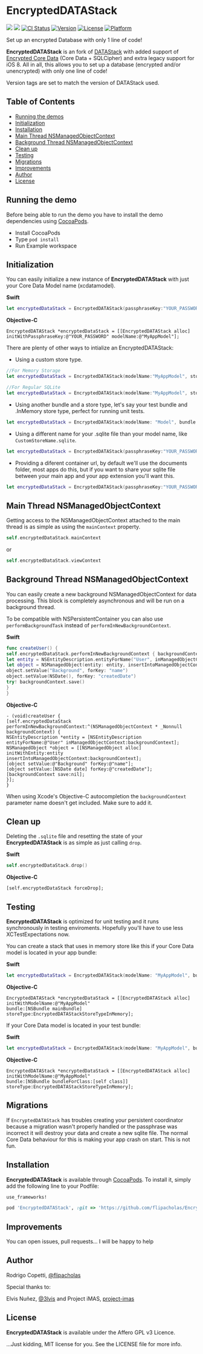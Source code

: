 # EncryptedDATAStack
[![](http://img.shields.io/badge/iOS-8.0%2B-blue.svg)]()
[![](http://img.shields.io/badge/Swift-3-red.svg)]()
[![CI Status](http://img.shields.io/travis/flipacholas/EncryptedDATAStack.svg?style=flat)](https://travis-ci.org/flipacholas/EncryptedDATAStack)
[![Version](https://img.shields.io/cocoapods/v/EncryptedDATAStack.svg?style=flat)](http://cocoapods.org/pods/EncryptedDATAStack)
[![License](https://img.shields.io/cocoapods/l/EncryptedDATAStack.svg?style=flat)](http://cocoapods.org/pods/EncryptedDATAStack)
[![Platform](https://img.shields.io/cocoapods/p/EncryptedDATAStack.svg?style=flat)](http://cocoapods.org/pods/EncryptedDATAStack)

Set up an encrypted Database with only 1 line of code!

**EncryptedDATAStack** is an fork of [DATAStack](https://github.com/SyncDB/DATAStack)  with added support of [Encrypted Core Data](https://github.com/project-imas/encrypted-core-data) (Core Data + SQLCipher) and extra legacy support for iOS 8.
All in all, this allows you to set up a database (encrypted and/or unencrypted) with only one line of code!

Version tags are set to match the version of DATAStack used.


## Table of Contents

* [Running the demos](#running-the-demo)
* [Initialization](#initialization)
* [Installation](#installation)
* [Main Thread NSManagedObjectContext](#main-thread-nsmanagedobjectcontext)
* [Background Thread NSManagedObjectContext](#background-thread-nsmanagedobjectcontext)
* [Clean up](#clean-up)
* [Testing](#testing)
* [Migrations](#migrations)
* [Improvements](#improvements)
* [Author](#author)
* [License](#license)

## Running the demo
Before being able to run the demo you have to install the demo dependencies using [CocoaPods](https://cocoapods.org/).

- Install CocoaPods
- Type `pod install`
- Run Example workspace

## Initialization

You can easily initialize a new instance of **EncryptedDATAStack** with just your Core Data Model name (xcdatamodel).

**Swift**
``` swift
let encryptedDataStack = EncryptedDATAStack(passphraseKey:"YOUR_PASSWORD", modelName:"MyAppModel")
```

**Objective-C**
``` objc
EncryptedDATAStack *encryptedDataStack = [[EncryptedDATAStack alloc] initWithPassphraseKey:@"YOUR_PASSWORD" modelName:@"MyAppModel"];
```

There are plenty of other ways to intialize an EncryptedDATAStack:

- Using a custom store type.

``` swift
//For Memory Storage
let encryptedDataStack = EncryptedDATAStack(modelName:"MyAppModel", storeType: .InMemory)
```

``` swift
//For Regular SQLite
let encryptedDataStack = EncryptedDATAStack(modelName:"MyAppModel", storeType: .sqLiteNoEncryption)
```

- Using another bundle and a store type, let's say your test bundle and .InMemory store type, perfect for running unit tests.

``` swift
let encryptedDataStack = EncryptedDATAStack(modelName: "Model", bundle: NSBundle(forClass: Tests.self), storeType: .InMemory)
```

- Using a different name for your .sqlite file than your model name, like `CustomStoreName.sqlite`.

``` swift
let encryptedDataStack = EncryptedDATAStack(passphraseKey:"YOUR_PASSWORD", modelName: "Model", bundle: NSBundle.mainBundle(), storeType: .sqLite, storeName: "CustomStoreName")
```

- Providing a diferent container url, by default we'll use the documents folder, most apps do this, but if you want to share your sqlite file between your main app and your app extension you'll want this.

``` swift
let encryptedDataStack = EncryptedDATAStack(passphraseKey:"YOUR_PASSWORD", modelName: "Model", bundle: NSBundle.mainBundle(), storeType: .sqLite, storeName: "CustomStoreName", containerURL: sharedURL)
```

## Main Thread NSManagedObjectContext

Getting access to the NSManagedObjectContext attached to the main thread is as simple as using the `mainContext` property.

```swift
self.encryptedDataStack.mainContext
```

or

```swift
self.encryptedDataStack.viewContext
```

## Background Thread NSManagedObjectContext

You can easily create a new background NSManagedObjectContext for data processing. This block is completely asynchronous and will be run on a background thread.

To be compatible with NSPersistentContainer you can also use `performBackgroundTask` instead of `performInNewBackgroundContext`.

**Swift**
```swift
func createUser() {
self.encryptedDataStack.performInNewBackgroundContext { backgroundContext in
let entity = NSEntityDescription.entityForName("User", inManagedObjectContext: backgroundContext)!
let object = NSManagedObject(entity: entity, insertIntoManagedObjectContext: backgroundContext)
object.setValue("Background", forKey: "name")
object.setValue(NSDate(), forKey: "createdDate")
try! backgroundContext.save()
}
}
```

**Objective-C**
```objc
- (void)createUser {
[self.encryptedDataStack performInNewBackgroundContext:^(NSManagedObjectContext * _Nonnull backgroundContext) {
NSEntityDescription *entity = [NSEntityDescription entityForName:@"User" inManagedObjectContext:backgroundContext];
NSManagedObject *object = [[NSManagedObject alloc] initWithEntity:entity insertIntoManagedObjectContext:backgroundContext];
[object setValue:@"Background" forKey:@"name"];
[object setValue:[NSDate date] forKey:@"createdDate"];
[backgroundContext save:nil];
}];
}
```

When using Xcode's Objective-C autocompletion the `backgroundContext` parameter name doesn't get included. Make sure to add it.

## Clean up

Deleting the `.sqlite` file and resetting the state of your **EncryptedDATAStack** is as simple as just calling `drop`.

**Swift**
```swift
self.encryptedDataStack.drop()
```

**Objective-C**
```objc
[self.encryptedDataStack forceDrop];
```

## Testing

**EncryptedDATAStack** is optimized for unit testing and it runs synchronously in testing enviroments. Hopefully you'll have to use less XCTestExpectations now.

You can create a stack that uses in memory store like this if your Core Data model is located in your app bundle:

**Swift**
```swift
let encryptedDataStack = EncryptedDATAStack(modelName: "MyAppModel", bundle: NSBundle.mainBundle(), storeType: .InMemory)
```

**Objective-C**
```objc
EncryptedDATAStack *encryptedDataStack = [[EncryptedDATAStack alloc] initWithModelName:@"MyAppModel"
bundle:[NSBundle mainBundle]
storeType:EncryptedDATAStackStoreTypeInMemory];
```

If your Core Data model is located in your test bundle:

**Swift**
```swift
let encryptedDataStack = EncryptedDATAStack(modelName: "MyAppModel", bundle: NSBundle(forClass: Tests.self), storeType: .InMemory)
```

**Objective-C**
```objc
EncryptedDATAStack *encryptedDataStack = [[EncryptedDATAStack alloc] initWithModelName:@"MyAppModel"
bundle:[NSBundle bundleForClass:[self class]]
storeType:EncryptedDATAStackStoreTypeInMemory];
```

## Migrations

If `EncryptedDATAStack` has troubles creating your persistent coordinator because a migration wasn't properly handled or the passphrase was incorrect it will destroy your data and create a new sqlite file. The normal Core Data behaviour for this is making your app crash on start. This is not fun.


## Installation

**EncryptedDATAStack** is available through [CocoaPods](http://cocoapods.org). To install it, simply add the following line to your Podfile:

```ruby
use_frameworks!

pod 'EncryptedDATAStack', :git => 'https://github.com/flipacholas/EncryptedDATAStack.git'
```

## Improvements

You can open issues, pull requests... I will be happy to help

## Author

Rodrigo Copetti, [@flipacholas](https://twitter.com/flipacholas)

Special thanks to:

Elvis Nuñez, [@3lvis](https://twitter.com/3lvis) and Project iMAS, [project-imas](https://github.com/project-imas)

## License

**EncryptedDATAStack** is available under the Affero GPL v3 Licence.

...Just kidding, MIT license for you. See the LICENSE file for more info.
